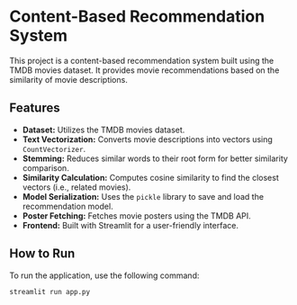 <!DOCTYPE html>
<html lang="en">
<head>
    <meta charset="UTF-8">
    <meta name="viewport" content="width=device-width, initial-scale=1.0">
</head>
<body>

<h1>Content-Based Recommendation System</h1>
<p>This project is a content-based recommendation system built using the TMDB movies dataset. It provides movie recommendations based on the similarity of movie descriptions.</p>

<h2>Features</h2>
<ul>
    <li><strong>Dataset:</strong> Utilizes the TMDB movies dataset.</li>
    <li><strong>Text Vectorization:</strong> Converts movie descriptions into vectors using <code>CountVectorizer</code>.</li>
    <li><strong>Stemming:</strong> Reduces similar words to their root form for better similarity comparison.</li>
    <li><strong>Similarity Calculation:</strong> Computes cosine similarity to find the closest vectors (i.e., related movies).</li>
    <li><strong>Model Serialization:</strong> Uses the <code>pickle</code> library to save and load the recommendation model.</li>
    <li><strong>Poster Fetching:</strong> Fetches movie posters using the TMDB API.</li>
    <li><strong>Frontend:</strong> Built with Streamlit for a user-friendly interface.</li>
</ul>

<h2>How to Run</h2>
<p>To run the application, use the following command:</p>
<pre><code>streamlit run app.py</code></pre>

</body>
</html>
